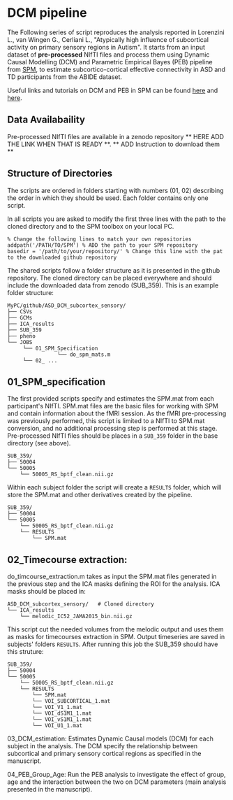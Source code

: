 # DCM pipeline
The Following series of script reproduces the analysis reported in Lorenzini L., van Wingen G., Cerliani L., "Atypically high influence of subcortical activity on primary sensory regions in Autism".
It starts from an input dataset of **pre-processed** NIfTI files and process them using Dynamic Causal Modelling (DCM) and Parametric Empirical Bayes (PEB) pipeline from [SPM](https://www.fil.ion.ucl.ac.uk/spm/), to estimate subcortico-cortical effective connectivity in ASD and TD participants from the ABIDE dataset. 

Useful links and tutorials on DCM and PEB in SPM can be found [here]( https://www.sciencedirect.com/science/article/pii/S1053811919305233) and [here](https://en.wikibooks.org/wiki/SPM/Parametric_Empirical_Bayes_(PEB)#Overview). 

## Data Availabaility

Pre-processed NIfTI files are available in a zenodo repository ** HERE ADD THE LINK WHEN THAT IS READY **. 
** ADD Instruction to download them **

## Structure of Directories

The scripts are ordered in folders starting with numbers (01, 02) describing the order in which they should be used. Each folder contains only one script. 


In all scripts you are asked to modify the first three lines with the path to the cloned directory and to the SPM toolbox on your local PC.

```
% Change the following lines to match your own repositories
addpath('/PATH/TO/SPM') % ADD the path to your SPM repository
basedir = '/path/to/your/repository/' % Change this line with the pat to the downloaded github repository
```


The shared scripts follow a folder structure as it is presented in the github repository. The cloned directory can be placed everywhere and should include the downloaded data from zenodo (SUB_359). This is an example folder structure:

```
MyPC/github/ASD_DCM_subcortex_sensory/
├── CSVs
├── GCMs
├── ICA_results
├── SUB_359
├── pheno
└── JOBS
     └── 01_SPM_Specification
                └── do_spm_mats.m
     └── 02_ ...

```



## 01_SPM_specification
The first provided scripts specify and estimates the SPM.mat from each participant's NIfTI. SPM.mat files are the basic files for working with SPM and contain information about the fMRI session. 
As the fMRI pre-processing was previously performed, this script is limited to a NIfTI to SPM.mat conversion, and no additional processing step is performed at this stage. 
Pre-processed NIfTI files should be places in a `SUB_359` folder in the base directory (see above). 
```
SUB_359/
├── 50004
└── 50005
	└── 50005_RS_bptf_clean.nii.gz
```

Within each subject folder the script will create a `RESULTS` folder, which will store the SPM.mat and other derivatives created by the pipeline. 


```
SUB_359/
├── 50004
└── 50005
	└── 50005_RS_bptf_clean.nii.gz
	└── RESULTS
		└── SPM.mat
```



## 02_Timecourse extraction:
do_timcourse_extraction.m takes as input the SPM.mat files generated in the previous step and the ICA masks defining the ROI for the analysis. 
ICA masks should be placed in:

```
ASD_DCM_subcortex_sensory/   # Cloned directory
└── ICA_results
	└── melodic_IC52_JAMA2015_bin.nii.gz

```

This script cut the needed volumes from the melodic output and uses them as masks for timecourses extraction in SPM. 
Output timeseries are saved in subjects' folders `RESULTS`. After running this job the SUB_359 should have this struture: 

```
SUB_359/
├── 50004
└── 50005
	└── 50005_RS_bptf_clean.nii.gz
	└── RESULTS
		└── SPM.mat
		└── VOI_SUBCORTICAL_1.mat
		└── VOI_V1_1.mat
		└── VOI_dS1M1_1.mat
		└── VOI_vS1M1_1.mat
		└── VOI_U1_1.mat
```

03_DCM_estimation: Estimates Dynamic Causal models (DCM) for each subject in the analysis. The DCM specify the relationship between subcortical and primary sensory cortical regions as specified in the manuscript. 

04_PEB_Group_Age: Run the PEB analysis to investigate the effect of group, age and the interaction between the two on DCM parameters (main analysis presented in the manuscript). 

